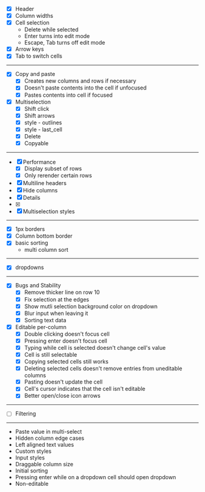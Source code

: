 - [x] Header
- [x] Column widths
- [x] Cell selection
    - Delete while selected
    - Enter turns into edit mode
    - Escape, Tab turns off edit mode
- [x] Arrow keys
- [x] Tab to switch cells

***

- [x] Copy and paste
    - [x] Creates new columns and rows if necessary
    - [x] Doesn't paste contents into the cell if unfocused
    - [x] Pastes contents into cell if focused

- [x] Multiselection
    - [x] Shift click
    - [x] Shift arrows
    - [x] style - outlines
    - [x] style - last_cell
    - [x] Delete
    - [x] Copyable

***

- [x] Performance
    - [x] Display subset of rows
    - [x] Only rerender certain rows
- [x] Multiline headers
- [x] Hide columns
- [x] Details
- [x] <td colSpan/>
- [x] Multiselection styles

***

- [x] 1px borders
- [x] Column bottom border
- [x] basic sorting
    - multi column sort

***

- [x] dropdowns

***

- [x] Bugs and Stability
    - [x] Remove thicker line on row 10
    - [x] Fix selection at the edges
    - [x] Show mutli selection background color on dropdown
    - [x] Blur input when leaving it
    - [x] Sorting text data
- [x] Editable per-column
    - [x] Double clicking doesn't focus cell
    - [x] Pressing enter doesn't focus cell
    - [x] Typing while cell is selected doesn't change cell's value
    - [x] Cell is still selectable
    - [x] Copying selected cells still works
    - [x] Deleting selected cells doesn't remove entries from uneditable columns
    - [x] Pasting doesn't update the cell
    - [x] Cell's cursor indicates that the cell isn't editable
    - [x] Better open/close icon arrows

***

- [ ] Filtering

***

- Paste value in multi-select
- Hidden column edge cases
- Left aligned text values
- Custom styles
- Input styles
- Draggable column size
- Initial sorting
- Pressing enter while on a dropdown cell should open dropdown
- Non-editable

